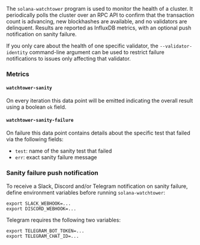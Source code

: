 The `solana-watchtower` program is used to monitor the health of a cluster.  It
periodically polls the cluster over an RPC API to confirm that the transaction
count is advancing, new blockhashes are available, and no validators are
delinquent.  Results are reported as InfluxDB metrics, with an optional push
notification on sanity failure.

If you only care about the health of one specific validator, the
`--validator-identity` command-line argument can be used to restrict failure
notifications to issues only affecting that validator.

### Metrics
#### `watchtower-sanity`
On every iteration this data point will be emitted indicating the overall result
using a boolean `ok` field.

#### `watchtower-sanity-failure`
On failure this data point contains details about the specific test that failed via
the following fields:
* `test`: name of the sanity test that failed
* `err`: exact sanity failure message


### Sanity failure push notification
To receive a Slack, Discord and/or Telegram notification on sanity failure,
define environment variables before running `solana-watchtower`:
```
export SLACK_WEBHOOK=...
export DISCORD_WEBHOOK=...
```

Telegram requires the following two variables:
```
export TELEGRAM_BOT_TOKEN=...
export TELEGRAM_CHAT_ID=...
```
